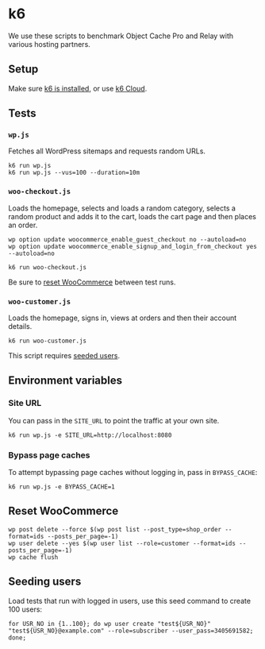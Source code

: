 # k6

We use these scripts to benchmark Object Cache Pro and Relay with various hosting partners.

## Setup

Make sure [k6 is installed](https://k6.io/docs/getting-started/installation/), or use [k6 Cloud](https://k6.io/cloud/).

## Tests

### `wp.js`

Fetches all WordPress sitemaps and requests random URLs.

```
k6 run wp.js
k6 run wp.js --vus=100 --duration=10m
```

### `woo-checkout.js`

Loads the homepage, selects and loads a random category, selects a random product and adds it to the cart, loads the cart page and then places an order.

```
wp option update woocommerce_enable_guest_checkout no --autoload=no
wp option update woocommerce_enable_signup_and_login_from_checkout yes --autoload=no

k6 run woo-checkout.js
```

Be sure to [reset WooCommerce](#reset-woocommerce) between test runs.

### `woo-customer.js`

Loads the homepage, signs in, views at orders and then their account details.

```
k6 run woo-customer.js
```

This script requires [seeded users](#seeding-users).

## Environment variables

### Site URL

You can pass in the `SITE_URL` to point the traffic at your own site.

```
k6 run wp.js -e SITE_URL=http://localhost:8080
```

### Bypass page caches

To attempt bypassing page caches without logging in, pass in `BYPASS_CACHE`:

```
k6 run wp.js -e BYPASS_CACHE=1 
```

## Reset WooCommerce

```
wp post delete --force $(wp post list --post_type=shop_order --format=ids --posts_per_page=-1)
wp user delete --yes $(wp user list --role=customer --format=ids --posts_per_page=-1)
wp cache flush
```

## Seeding users

Load tests that run with logged in users, use this seed command to create 100 users:

```
for USR_NO in {1..100}; do wp user create "test${USR_NO}" "test${USR_NO}@example.com" --role=subscriber --user_pass=3405691582; done;
```
